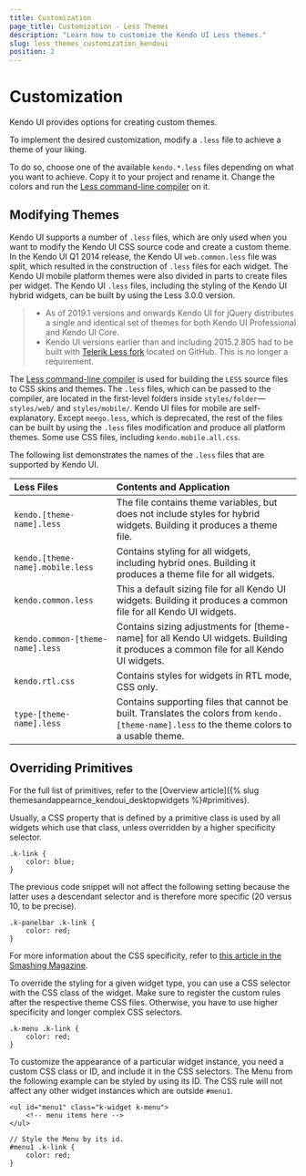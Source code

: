 ```yaml
---
title: Customization
page_title: Customization - Less Themes
description: "Learn how to customize the Kendo UI Less themes."
slug: less_themes_customization_kendoui
position: 2
---
```


# Customization

Kendo UI provides options for creating custom themes. 

To implement the desired customization, modify a `.less` file to achieve a theme of your liking. 

To do so, choose one of the available `kendo.*.less` files depending on what you want to achieve. Copy it to your project and rename it. Change the colors and run the [Less command-line compiler](http://lesscss.org/#using-less-command-line-usage) on it.

## Modifying Themes

Kendo UI supports a number of `.less` files, which are only used when you want to modify the Kendo UI CSS source code and create a custom theme. In the Kendo UI Q1 2014 release, the Kendo UI `web.common.less` file was split, which resulted in the construction of `.less` files for each widget. The Kendo UI mobile platform themes were also divided in parts to create files per widget. The Kendo UI `.less` files, including the styling of the Kendo UI hybrid widgets, can be built by using the Less 3.0.0 version.

> * As of 2019.1 versions and onwards Kendo UI for jQuery distributes a single and identical set of themes for both Kendo UI Professional and Kendo UI Core.
> * Kendo UI versions earlier than and including 2015.2.805 had to be built with [Telerik Less fork](https://github.com/telerik/less.js) located on GitHub. This is no longer a requirement.

The [Less command-line compiler](http://lesscss.org/#using-less-command-line-usage) is used for building the `LESS` source files to CSS skins and themes. The `.less` files, which can be passed to the compiler, are located in the first-level folders inside `styles/folder`&mdash;`styles/web/` and `styles/mobile/`. Kendo UI files for mobile are self-explanatory. Except `meego.less`, which is deprecated, the rest of the files can be built by using the `.less` files modification and produce all platform themes. Some use CSS files, including `kendo.mobile.all.css`.

The following list demonstrates the names of the `.less` files that are supported by Kendo UI.

| Less Files  | Contents and Application  |
|:---         |:---                       |
| `kendo.[theme-name].less` | The file contains theme variables, but does not include styles for hybrid widgets. Building it produces a theme file. |
| `kendo.[theme-name].mobile.less` | Contains styling for all widgets, including hybrid ones. Building it produces a theme file for all widgets. |
| `kendo.common.less`| This a default sizing file for all Kendo UI widgets. Building it produces a common file for all Kendo UI widgets.|
| `kendo.common-[theme-name].less` | Contains sizing adjustments for [theme-name] for all Kendo UI widgets. Building it produces a common file for all Kendo UI widgets. |
| `kendo.rtl.css` | Contains styles for widgets in RTL mode, CSS only. |
| `type-[theme-name].less` | Contains supporting files that cannot be built. Translates the colors from `kendo.[theme-name].less` to the theme colors to a usable theme. |

## Overriding Primitives

For the full list of primitives, refer to the [Overview article]({% slug themesandappearnce_kendoui_desktopwidgets %}#primitives).

Usually, a CSS property that is defined by a primitive class is used by all widgets which use that class, unless overridden by a higher specificity selector.

    .k-link {
        color: blue;
    }

The previous code snippet will not affect the following setting because the latter uses a descendant selector and is therefore more specific (20 versus 10, to be precise).

    .k-panelbar .k-link {
        color: red;
    }

For more information about the CSS specificity, refer to [this article in the Smashing Magazine](http://www.smashingmagazine.com/2007/07/27/css-specificity-things-you-should-know/).

To override the styling for a given widget type, you can use a CSS selector with the CSS class of the widget. Make sure to register the custom rules after the respective theme CSS files. Otherwise, you have to use higher specificity and longer complex CSS selectors.

    .k-menu .k-link {
        color: red;
    }

To customize the appearance of a particular widget instance, you need a custom CSS class or ID, and include it in the CSS selectors. The Menu from the following example can be styled by using its ID. The CSS rule will not affect any other widget instances which are outside `#menu1`.

    <ul id="menu1" class="k-widget k-menu">
        <!-- menu items here -->
    </ul>

    // Style the Menu by its id.
    #menu1 .k-link {
        color: red;
    }